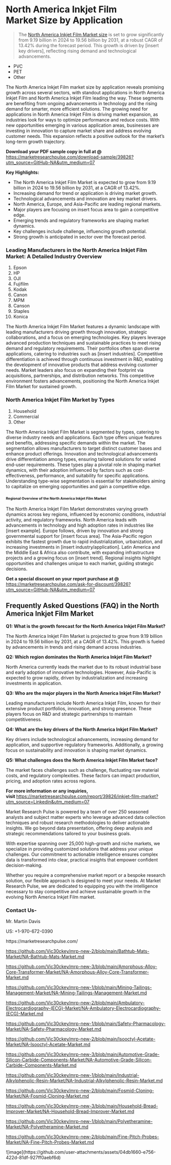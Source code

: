 <h1>North America Inkjet Film Market&nbsp;Size by Application</h1><blockquote><p>The <a href="https://marketresearchpulse.com/download-sample/39826?utm_source=GitHub-NA&amp;utm_medium=07">North America Inkjet Film Market size</a> is set to grow significantly from 9.19 billion in 2024 to 19.56 billion by 2031, at a robust CAGR of 13.42% during the forecast period. This growth is driven by [insert key drivers], reflecting rising demand and technological advancements.</p></blockquote><ul><li>PVC <li> PET <li> Other</li></ul><p>The North America Inkjet Film market size by application reveals promising growth across several sectors, with standout applications in North America Inkjet Film and North America Inkjet Film leading the way. These segments are benefiting from ongoing advancements in technology and the rising demand for smarter, more efficient solutions. The growing need for applications in North America Inkjet Film is driving market expansion, as industries look for ways to optimize performance and reduce costs. With new opportunities emerging in various application areas, businesses are investing in innovation to capture market share and address evolving customer needs. This expansion reflects a positive outlook for the market’s long-term growth trajectory.</p><p><strong>Download your PDF sample copy in full at @ </strong><a href="https://marketresearchpulse.com/download-sample/39826?utm_source=GitHub-NA&amp;utm_medium=07">https://marketresearchpulse.com/download-sample/39826?utm_source=GitHub-NA&amp;utm_medium=07</a></p><p><strong>Key Highlights: </strong></p><ul><li>The North America Inkjet Film Market is expected to grow from 9.19 billion in 2024 to 19.56 billion by 2031, at a CAGR of 13.42%.</li><li>Increasing demand for trend or application is driving market growth.</li><li>Technological advancements and innovation are key market drivers.</li><li>North America, Europe, and Asia-Pacific are leading regional markets.</li><li>Major players are focusing on insert focus area to gain a competitive edge.</li><li>Emerging trends and regulatory frameworks are shaping market dynamics.</li><li>Key challenges include challenge, influencing growth potential.</li><li>Strong growth is anticipated in sector over the forecast period.</li></ul><h3>Leading Manufacturers in the North America Inkjet Film Market: A Detailed Industry Overview</h3><ol><li>Epson</li><li>HP</li><li>OJI</li><li>Fujifilm</li><li>Kodak</li><li>Canon</li><li>MPM</li><li>Canson</li><li>Staples</li><li>Konica</li></ol><div class="flex max-w-full flex-col flex-grow"><div class="min-h-8 text-message flex w-full flex-col items-end gap-2 whitespace-normal break-words [.text-message+&amp;]:mt-5" dir="auto" data-message-author-role="assistant" data-message-id="fd8432e4-4910-450d-b182-61b7bfb0a01f" data-message-model-slug="gpt-4o"><div class="flex w-full flex-col gap-1 empty:hidden first:pt-[3px]"><div class="markdown prose w-full break-words dark:prose-invert light"><p>The North America Inkjet Film Market features a dynamic landscape with leading manufacturers driving growth through innovation, strategic collaborations, and a focus on emerging technologies. Key players leverage advanced production techniques and sustainable practices to meet rising demand and regulatory requirements. Their portfolios often span diverse applications, catering to industries such as [insert industries]. Competitive differentiation is achieved through continuous investment in R&amp;D, enabling the development of innovative products that address evolving customer needs. Market leaders also focus on expanding their footprint via acquisitions, partnerships, and distribution networks. This competitive environment fosters advancements, positioning the North America Inkjet Film Market for sustained growth.</p></div></div></div></div><h3>North America Inkjet Film Market by Types</h3><ol><li>Household <li> Commercial <li> Other</li></ol><div class="flex max-w-full flex-col flex-grow"><div class="min-h-8 text-message flex w-full flex-col items-end gap-2 whitespace-normal break-words [.text-message+&amp;]:mt-5" dir="auto" data-message-author-role="assistant" data-message-id="084470be-0bb7-4664-bddf-5156b4f41249" data-message-model-slug="gpt-4o-mini"><div class="flex w-full flex-col gap-1 empty:hidden first:pt-[3px]"><div class="markdown prose w-full break-words dark:prose-invert light"><p>The North America Inkjet Film Market is segmented by types, catering to diverse industry needs and applications. Each type offers unique features and benefits, addressing specific demands within the market. The segmentation allows manufacturers to target distinct customer bases and enhance product offerings. Innovation and technological advancements drive differentiation among types, ensuring tailored solutions for varied end-user requirements. These types play a pivotal role in shaping market dynamics, with their adoption influenced by factors such as cost-effectiveness, performance, and suitability for specific applications. Understanding type-wise segmentation is essential for stakeholders aiming to capitalize on emerging opportunities and gain a competitive edge.</p></div></div></div></div><h3><span style="font-size: 11px;">Regional Overview of the North America Inkjet Film Market</span></h3><div class="flex max-w-full flex-col flex-grow"><div class="min-h-8 text-message flex w-full flex-col items-end gap-2 whitespace-normal break-words [.text-message+&amp;]:mt-5" dir="auto" data-message-author-role="assistant" data-message-id="e9038762-ce64-4e30-91c9-9bd413514231" data-message-model-slug="gpt-4o-mini"><div class="flex w-full flex-col gap-1 empty:hidden first:pt-[3px]"><div class="markdown prose w-full break-words dark:prose-invert light"><p>The North America Inkjet Film Market demonstrates varying growth dynamics across key regions, influenced by economic conditions, industrial activity, and regulatory frameworks. North America leads with advancements in technology and high adoption rates in industries like [insert example]. Europe follows, driven by innovation and strong governmental support for [insert focus area]. The Asia-Pacific region exhibits the fastest growth due to rapid industrialization, urbanization, and increasing investments in [insert industry/application]. Latin America and the Middle East &amp; Africa also contribute, with expanding infrastructure projects and a growing focus on [insert trend]. Regional insights highlight opportunities and challenges unique to each market, guiding strategic decisions.</p></div></div></div></div><p><strong>Get a special discount on your report purchase at @ </strong><a href="https://marketresearchpulse.com/ask-for-discount/39826?utm_source=GitHub-NA&amp;utm_medium=07">https://marketresearchpulse.com/ask-for-discount/39826?utm_source=GitHub-NA&amp;utm_medium=07</a></p><h2>Frequently Asked Questions (FAQ) in the North America Inkjet Film Market</h2><p><strong>Q1: What is the growth forecast for the North America Inkjet Film Market?</strong></p><p>The North America Inkjet Film Market is projected to grow from 9.19 billion in 2024 to 19.56 billion by 2031, at a CAGR of 13.42%. This growth is fueled by advancements in trends and rising demand across industries.</p><p><strong>Q2: Which region dominates the North America Inkjet Film Market?</strong></p><p>North America currently leads the market due to its robust industrial base and early adoption of innovative technologies. However, Asia-Pacific is expected to grow rapidly, driven by industrialization and increasing investments in application.</p><p><strong>Q3: Who are the major players in the North America Inkjet Film Market?</strong></p><p>Leading manufacturers include North America Inkjet Film, known for their extensive product portfolios, innovation, and strong presence. These players focus on R&amp;D and strategic partnerships to maintain competitiveness.</p><p><strong>Q4: What are the key drivers of the North America Inkjet Film Market?</strong></p><p>Key drivers include technological advancements, increasing demand for application, and supportive regulatory frameworks. Additionally, a growing focus on sustainability and innovation is shaping market dynamics.</p><p><strong>Q5: What challenges does the North America Inkjet Film Market face?</strong></p><p>The market faces challenges such as challenge, fluctuating raw material costs, and regulatory complexities. These factors can impact production, pricing, and adoption rates across regions.</p><p><strong>For more information or any inquiries, visit&nbsp;</strong><a href="https://marketresearchpulse.com/report/39826/inkjet-film-market?utm_source=Linkedin&utm_medium=07">https://marketresearchpulse.com/report/39826/inkjet-film-market?utm_source=Linkedin&utm_medium=07</a></p><p>Market Research Pulse is powered by a team of over 250 seasoned analysts and subject matter experts who leverage advanced data collection techniques and robust research methodologies to deliver actionable insights. We go beyond data presentation, offering deep analysis and strategic recommendations tailored to your business goals.</p><p>With expertise spanning over 25,000 high-growth and niche markets, we specialize in providing customized solutions that address your unique challenges. Our commitment to actionable intelligence ensures complex data is transformed into clear, practical insights that empower confident decision-making.</p><p>Whether you require a comprehensive market report or a bespoke research solution, our flexible approach is designed to meet your needs. At Market Research Pulse, we are dedicated to equipping you with the intelligence necessary to stay competitive and achieve sustainable growth in the evolving North America Inkjet Film market.</p><h3><strong>Contact Us-</strong></h3><p>Mr. Martin Davis</p><p>US: +1-970-672-0390</p><p>https://marketresearchpulse.com/</p><p><a href="https://github.com/Vic30ckey/mrp-new-2/blob/main/Bathtub-Mats-Market/NA-Bathtub-Mats-Market.md">https://github.com/Vic30ckey/mrp-new-2/blob/main/Bathtub-Mats-Market/NA-Bathtub-Mats-Market.md</a></p><p><a href="https://github.com/Vic30ckey/mrp-new-3/blob/main/Amorphous-Alloy-Core-Transformer-Market/NA-Amorphous-Alloy-Core-Transformer-Market.md">https://github.com/Vic30ckey/mrp-new-3/blob/main/Amorphous-Alloy-Core-Transformer-Market/NA-Amorphous-Alloy-Core-Transformer-Market.md</a></p><p><a href="https://github.com/Vic30ckey/mrp-new-1/blob/main/Mining-Tailings-Management-Market/NA-Mining-Tailings-Management-Market.md">https://github.com/Vic30ckey/mrp-new-1/blob/main/Mining-Tailings-Management-Market/NA-Mining-Tailings-Management-Market.md</a></p><p><a href="https://github.com/Vic30ckey/mrp-new-2/blob/main/Ambulatory-Electrocardiography-(ECG)-Market/NA-Ambulatory-Electrocardiography-(ECG)-Market.md">https://github.com/Vic30ckey/mrp-new-2/blob/main/Ambulatory-Electrocardiography-(ECG)-Market/NA-Ambulatory-Electrocardiography-(ECG)-Market.md</a></p><p><a href="https://github.com/Vic30ckey/mrp-new-1/blob/main/Safety-Pharmacology-Market/NA-Safety-Pharmacology-Market.md">https://github.com/Vic30ckey/mrp-new-1/blob/main/Safety-Pharmacology-Market/NA-Safety-Pharmacology-Market.md</a></p><p><a href="https://github.com/Vic30ckey/mrp-new-2/blob/main/Isooctyl-Acetate-Market/NA-Isooctyl-Acetate-Market.md">https://github.com/Vic30ckey/mrp-new-2/blob/main/Isooctyl-Acetate-Market/NA-Isooctyl-Acetate-Market.md</a></p><p><a href="https://github.com/Vic30ckey/mrp-new-3/blob/main/Automotive-Grade-Silicon-Carbide-Components-Market/NA-Automotive-Grade-Silicon-Carbide-Components-Market.md">https://github.com/Vic30ckey/mrp-new-3/blob/main/Automotive-Grade-Silicon-Carbide-Components-Market/NA-Automotive-Grade-Silicon-Carbide-Components-Market.md</a></p><p><a href="https://github.com/Vic30ckey/mrp-new-1/blob/main/Industrial-Alkylphenolic-Resin-Market/NA-Industrial-Alkylphenolic-Resin-Market.md">https://github.com/Vic30ckey/mrp-new-1/blob/main/Industrial-Alkylphenolic-Resin-Market/NA-Industrial-Alkylphenolic-Resin-Market.md</a></p><p><a href="https://github.com/Vic30ckey/mrp-new-2/blob/main/Fosmid-Cloning-Market/NA-Fosmid-Cloning-Market.md">https://github.com/Vic30ckey/mrp-new-2/blob/main/Fosmid-Cloning-Market/NA-Fosmid-Cloning-Market.md</a></p><p><a href="https://github.com/Vic30ckey/mrp-new-3/blob/main/Household-Bread-Improver-Market/NA-Household-Bread-Improver-Market.md">https://github.com/Vic30ckey/mrp-new-3/blob/main/Household-Bread-Improver-Market/NA-Household-Bread-Improver-Market.md</a></p><p><a href="https://github.com/Vic30ckey/mrp-new-1/blob/main/Polyetheramine-Market/NA-Polyetheramine-Market.md">https://github.com/Vic30ckey/mrp-new-1/blob/main/Polyetheramine-Market/NA-Polyetheramine-Market.md</a></p><p><a href="https://github.com/Vic30ckey/mrp-new-2/blob/main/Fine-Pitch-Probes-Market/NA-Fine-Pitch-Probes-Market.md">https://github.com/Vic30ckey/mrp-new-2/blob/main/Fine-Pitch-Probes-Market/NA-Fine-Pitch-Probes-Market.md</a></p>
![image](https://github.com/user-attachments/assets/04db1660-e756-422d-81df-927ff0aebf6d)
